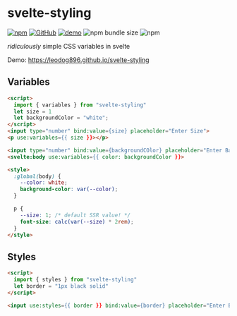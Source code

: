 # svelte-styling

[![npm](https://img.shields.io/npm/v/svelte-styling)](https://npmjs.com/package/svelte-styling)
[![GitHub](https://img.shields.io/badge/MIT)](https://github.com/LeoDog896/svelte-styling/blob/master/LICENSE)
[![demo](https://img.shields.io/badge/demo-live-brightgreen)](https://leodog896.github.io/svelte-styling/demo)
![npm bundle size](https://img.shields.io/bundlephobia/minzip/svelte-styling)
![npm](https://img.shields.io/npm/dt/svelte-styling)

*ridiculously* simple CSS variables in svelte

Demo: https://leodog896.github.io/svelte-styling

## Variables

```html
<script>
  import { variables } from "svelte-styling"
  let size = 1
  let backgroundColor = "white";
</script>
<input type="number" bind:value={size} placeholder="Enter Size">
<p use:variables={{ size }}></p>

<input type="number" bind:value={backgroundCOlor} placeholder="Enter Background Color">
<svelte:body use:variables={{ color: backgroundColor }}>

<style>
  :global(body) {
    --color: white;
    background-color: var(--color);
  }

  p {
    --size: 1; /* default SSR value! */
    font-size: calc(var(--size) * 2rem);
  }
</style>
```

## Styles

```html
<script>
  import { styles } from "svelte-styling"
  let border = "1px black solid"
</script>

<input use:styles={{ border }} bind:value={border} placeholder="Enter Border">
```
